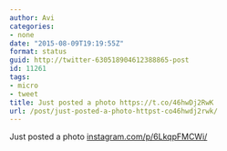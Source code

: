 ```yaml
---
author: Avi
categories:
- none
date: "2015-08-09T19:19:55Z"
format: status
guid: http://twitter-630518904612388865-post
id: 11261
tags:
- micro
- tweet
title: Just posted a photo https://t.co/46hwDj2RwK
url: /post/just-posted-a-photo-httpst-co46hwdj2rwk/
---
```

Just posted a photo [instagram.com/p/6LkqpFMCWi/](https://instagram.com/p/6LkqpFMCWi/)
